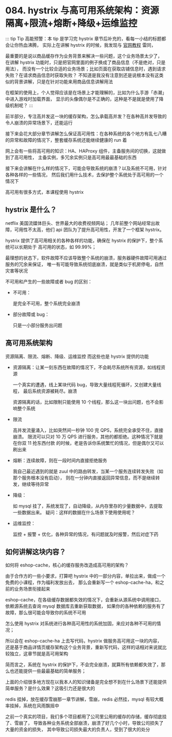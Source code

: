 # 084. hystrix 与高可用系统架构：资源隔离+限流+熔断+降级+运维监控

::: tip Tip
高能预警：本 tip 是学习完 hystrix 章节后补充的，看每一小结的标题都会让你热血沸腾，
实际上在讲解 hystrix 的时候，我发现与 [官网教程](https://github.com/Netflix/Hystrix/wiki/How-it-Works) 雷同，

最重要的是说以商品缓存作为业务背景来解决一些问题，这个业务场景太少了，
在讲解 hystrix 功能时，只是把官网里面的例子换成了商品信息（不是绝对，只是用法），
而没有一个比较合适的业务场景；比如页面在获取店铺信息时，遇到请求失败？在请求商品信息时获取失败？
不知道是我没有注意到还是说根本没有这类似的背景讲解，只是在针对功能来用商品信息讲解用法

在框架的使用上，个人觉得应该是在场景上才能理解的，比如为什么手游「赤潮」中进入游戏时加载界面，
显示的头像偶尔是不正确的，这种是不是就是使用了降级机制呢？
:::

前半部分，专注高并发这一块的缓存架构，怎么承载高并发？在各种高并发导致的令人崩溃的异常场景下，还能运行

接下来会花大部分章节讲解怎么保证高可用性：在各种系统的各个地方有乱七八糟的异常和故障的情况下，整套缓存系统还能继续健康的 run 着

网上会有一些将高可用的知识：HA、HAProxy 组件，主备服务间的切换，这就做到了高可用性，
主备实例，多冗余实例只是高可用最最基础的东西

接下来会讲解在什么样的情况下，可能会导致系统的崩溃？以及系统不可用，针对各种各样的一些情况，
然后我们用什么技术，去保护整个系统处于高可用的一个情况下

高可用有很多方式，本课程使用 hystrix
## hystrix 是什么？

netflix 美国流媒体巨头、世界最大的收费视频网站；
几年前整个网站经常出故障，可用性不太高，他们 api 团队为了提升高可用性，开发了一个框架 hystrix。

hystrix 提供了高可用相关的各种各样的功能，确保在 hystrix 的保护下，整个系统可以长期处于
高可用的状态，如 99.99%；

最理想的状态下，软件故障不应该导致整个系统的崩溃，服务器硬件故障可用通过服务的冗余来保证，
唯一有可能导致系统彻底崩溃，就是类似于机房停电，自然灾害等状况

不可用和产生的一些故障或者 bug 的区别：

- 不可用：

    是完全不可用，整个系统完全崩溃

- 部分故障或 bug：

    只是一小部分服务出问题

## 高可用系统架构

资源隔离、限流、熔断、降级、运维监控 而这些也是 hystrix 提供的功能

- 资源隔离：让某一刻东西在故障的情况下，不会耗尽系统所有资源，如线程资源

    一个真实的遭遇，线上某块代码 bug，导致大量线程死循环，又创建大量线程，
    最后系统资源被耗尽。崩溃

    资源隔离的话，比如限制只能使用 10 个线程，那么这一块出问题，也不会影响整个系统
- 限流

    高并发流量涌入，比如突然间一秒钟 100 完 QPS，系统完全承受不住，直接崩溃。
    限流可以只对 10 万 QPS 进行服务，其他的都拒绝。这种情况下就是在你双 11 抢东西付款
    的时候，老是告诉你系统繁忙的情况，但是偶尔又可以刷出来
- 熔断：连续故障，则在一段时间内直接拒绝服务

    我自己最近遇到的就是 zuul 中的路由转发，当某一个服务连续转发失败（如那个服务根本没有启动），
    则在一分钟内直接返回异常信息，而不是继续转发，继续等待异常
- 降级：

    如 mysql 挂了，系统发现了，自动降级，从内存里存的少量数据中，去提取一些数据出来。
    疑问：这样的数据在什么场景下使用使用呢？
- 运维监控：

    监控 + 报警 + 优化，各种异常的情况，有问题就及时报警，然后对症下药

## 如何讲解这块内容？

如何将 eshop-cache，核心的缓存服务改造成高可用的架构？

由于合作方的一些小要求，打算吧 hystrix 中的一部分内容，单拉出来，做成一个免费的小课程，作为福利发放出去，
那么会重新写一个 eshop-cache-ha，和之前的业务场景衔接起来

eshop-cache，在各级缓存数据都失效的情况下，会重新从源系统中调用接口，依赖源系统去查询 mysql 数据库去重新获取数据，
如果你的各种依赖的服务有了故障，那么很可能会导致你的系统不可用

怎么使用 hystrix 对系统进行各种高可用性的系统加固，来应对各种不可用的情况；

所以会在 eshop-cache-ha 上去写代码，hystrix 做服务高可用这一块的内容，
还是基于商品详情页缓存架构这个业务背景，重新写代码，这样的话相对来说就比较独立，这章节就是高可用架构

简而言之，系统在 hystrix 的保护下，不会完全崩溃，就算所有依赖都失效了，那么也还能提供一些最最基础的简单服务；

上面的介绍很多地方现在以我本人的知识储备是完全想不到在什么场景下还能提供简单服务？是什么效果？这吸引力还是很大的

redis 挂掉，放在缓存雪崩那一章节讲解，雪崩，redis 必然挂，mysql 有较大概率挂掉，系统在风雨飘摇中

之前一个真实的项目，我们多个项目都用了公司里公用的缓存的存储，缓存彻底挂了、雪崩了，
导致各种业务系统全部崩溃，崩溃了好几个小时，导致公司损失了大量的资金的损失，
其中导致公司损失最大的负责人，受到了很大的处分


<iframe  height="500px" width="100%" frameborder=0 allowfullscreen="true" :src="$withBase('/ads.html')"></iframe>